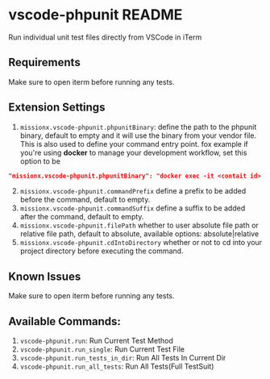 # vscode-phpunit README

Run individual unit test files directly from VSCode in iTerm


## Requirements

Make sure to open iterm before running any tests.

## Extension Settings
1. `missionx.vscode-phpunit.phpunitBinary`: define the path to the phpunit binary, default to empty and it will use the binary from your vendor file. This is also used to define your command entry point.
fox example if you're using **docker** to manage your development workflow, set this option to be
```json
"missionx.vscode-phpunit.phpunitBinary": "docker exec -it <contait id> -w <working directory> ./vendor/bin/phpunit"
```
2. `missionx.vscode-phpunit.commandPrefix` define a prefix to be added before the command, default to empty.
3. `missionx.vscode-phpunit.commandSuffix` define a suffix to be added after the command, default to empty.
4. `missionx.vscode-phpunit.filePath` whether to user absolute file path or relative file path, default to absolute, available options: absolute|relative
5. `missionx.vscode-phpunit.cdIntoDirectory` whether or not to cd into your project directory before executing the command.

## Known Issues

Make sure to open iterm before running any tests.

## Available Commands:
1. `vscode-phpunit.run`: Run Current Test Method
1. `vscode-phpunit.run_single`: Run Current Test File
1. `vscode-phpunit.run_tests_in_dir`: Run All Tests In Current Dir
1. `vscode-phpunit.run_all_tests`: Run All Tests(Full TestSuit)